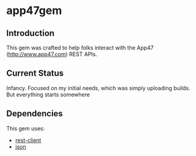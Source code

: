 # app47gem

## Introduction
This gem was crafted to help folks interact with the App47 (http://www.app47.com) REST APIs. 

## Current Status
Infancy. Focused on my initial needs, which was simply uploading builds. But everything starts somewhere

## Dependencies
This gem uses:

*   [rest-client](http://rubygems.org/gems/rest-client)
*   [json](http://rubygems.org/gems/json)
